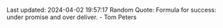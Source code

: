 Last updated: 2024-04-02 19:57:17
Random Quote: Formula for success: under promise and over deliver. - Tom Peters